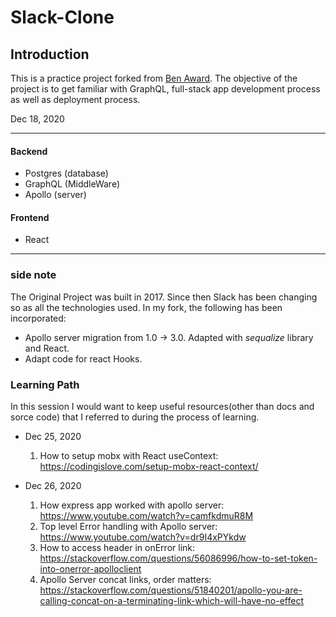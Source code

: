 # Slack-Clone

## Introduction

This is a practice project forked from [Ben Award](https://github.com/benawad/slack-clone-server/tree/master). The objective of the project is to get familiar with GraphQL, full-stack app development process as well as deployment process.

Dec 18, 2020

---

#### Backend

- Postgres (database)
- GraphQL (MiddleWare)
- Apollo (server)

#### Frontend

- React

---

### side note

The Original Project was built in 2017. Since then Slack has been changing so as all the technologies used. In my fork, the following has been incorporated:

- Apollo server migration from 1.0 -> 3.0. Adapted with _sequalize_ library and React.
- Adapt code for react Hooks.

### Learning Path

In this session I would want to keep useful resources(other than docs and sorce code) that I referred to during the process of learning.

- Dec 25, 2020

  1. How to setup mobx with React useContext: https://codingislove.com/setup-mobx-react-context/

- Dec 26, 2020
  1. How express app worked with apollo server: https://www.youtube.com/watch?v=camfkdmuR8M
  2. Top level Error handling with Apollo server: https://www.youtube.com/watch?v=dr9I4xPYkdw
  3. How to access header in onError link: https://stackoverflow.com/questions/56086996/how-to-set-token-into-onerror-apolloclient
  4. Apollo Server concat links, order matters: https://stackoverflow.com/questions/51840201/apollo-you-are-calling-concat-on-a-terminating-link-which-will-have-no-effect
